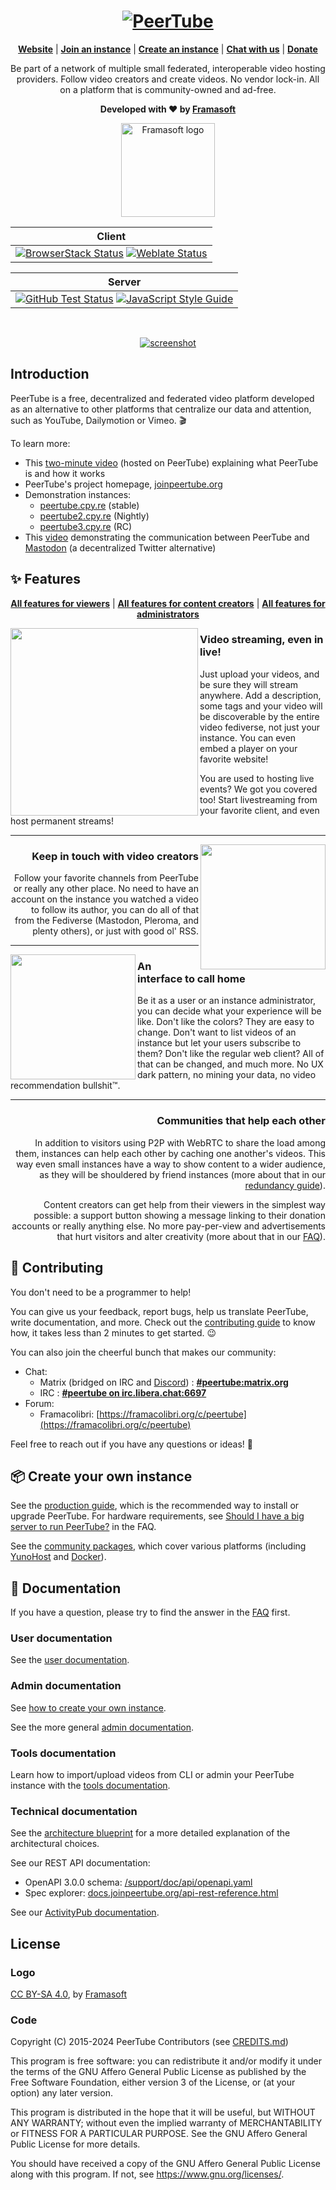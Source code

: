<h1 align="center">
  <a href="https://joinpeertube.org">
    <img src="https://joinpeertube.org/img/brand.png" alt="PeerTube">
  </a>
</h1>

<p align=center>
  <strong><a href="https://joinpeertube.org">Website</a></strong>
  | <strong><a href="https://joinpeertube.org/instances">Join an instance</a></strong>
  | <strong><a href="https://github.com/Chocobozzz/PeerTube/blob/develop/README.md#package-create-your-own-instance">Create an instance</a></strong>
  | <strong><a href="https://github.com/Chocobozzz/PeerTube/blob/develop/README.md#contact">Chat with us</a></strong>
  | <strong><a href="https://framasoft.org/en/#soutenir">Donate</a></strong>
</p>

<p align="center">
Be part of a network of multiple small federated, interoperable video hosting providers. Follow video creators and create videos. No vendor lock-in. All on a platform that is community-owned and ad-free.
</p>

<p align="center">
  <strong>Developed with &#10084; by <a href="https://framasoft.org">Framasoft</a></strong>
</p>

<p align="center">
  <a href="https://framasoft.org">
    <img width="150px" src="https://lutim.cpy.re/FeRgHH8r.png" alt="Framasoft logo"/>
  </a>
</p>

<div align="center">
  
| Client |
|:-----------:|
| <a href="https://automate.browserstack.com/public-build/ZEZqamJQUXFQd1l3cFp3QmxLSVVwdjBGZjNGc3J2M09INFpka296em9VYz0tLUowWVdoemxkY1hBOU9aZzNlY1htZ3c9PQ==--68e0184ce76481d36559d681d9cddc68235ff536"><img src="https://automate.browserstack.com/badge.svg?badge_key=ZEZqamJQUXFQd1l3cFp3QmxLSVVwdjBGZjNGc3J2M09INFpka296em9VYz0tLUowWVdoemxkY1hBOU9aZzNlY1htZ3c9PQ==--68e0184ce76481d36559d681d9cddc68235ff536" alt="BrowserStack Status"></a> <a href="https://weblate.framasoft.org/projects/peertube/angular/"><img src="https://weblate.framasoft.org/widgets/peertube/-/angular/svg-badge.svg" alt="Weblate Status"></a> |

| Server |
|:-----------:|
| <a href="https://github.com/Chocobozzz/PeerTube/actions?query=workflow%3A%22Test%22+branch%3Adevelop"><img src="https://github.com/Chocobozzz/PeerTube/workflows/Test/badge.svg" alt="GitHub Test Status"></a> <a href="https://standardjs.com/"><img src="https://img.shields.io/badge/code%20style-standard-brightgreen.svg" alt="JavaScript Style Guide"></a> |

</div>

<br />

<p align="center">
  <a href="https://framatube.org/videos/watch/217eefeb-883d-45be-b7fc-a788ad8507d3">
    <img src="https://lutim.cpy.re/9CLXh0Ys.png" alt="screenshot" />
  </a>
</p>

Introduction
----------------------------------------------------------------

PeerTube is a free, decentralized and federated video platform developed as an alternative to other platforms that centralize our data and attention, such as YouTube, Dailymotion or Vimeo. :clapper:

To learn more:
* This [two-minute video](https://framatube.org/videos/watch/217eefeb-883d-45be-b7fc-a788ad8507d3) (hosted on PeerTube) explaining what PeerTube is and how it works
* PeerTube's project homepage, [joinpeertube.org](https://joinpeertube.org)
* Demonstration instances:
  * [peertube.cpy.re](https://peertube.cpy.re) (stable)
  * [peertube2.cpy.re](https://peertube2.cpy.re) (Nightly)
  * [peertube3.cpy.re](https://peertube3.cpy.re) (RC)
* This [video](https://peertube.cpy.re/videos/watch/da2b08d4-a242-4170-b32a-4ec8cbdca701) demonstrating the communication between PeerTube and [Mastodon](https://github.com/tootsuite/mastodon) (a decentralized Twitter alternative)

:sparkles: Features
----------------------------------------------------------------

<p align=center>
  <strong><a href="https://joinpeertube.org/faq#what-are-the-peertube-features-for-viewers">All features for viewers</a></strong>
  | <strong><a href="https://joinpeertube.org/faq#what-are-the-peertube-features-for-content-creators">All features for content creators</a></strong>
  | <strong><a href="https://joinpeertube.org/faq#what-are-the-peertube-features-for-administrators">All features for administrators</a></strong>
</p>

<img src="https://lutim.cpy.re/AHbctLjn.png" align="left" height="300px"/>
<h3 align="left">Video streaming, even in live!</h3>
<p align="left">
Just upload your videos, and be sure they will stream anywhere. Add a description, some tags and your video will be discoverable by the entire video fediverse, not just your instance. You can even embed a player on your favorite website!
</p>
<p align="left">
You are used to hosting live events? We got you covered too! Start livestreaming from your favorite client, and even host permanent streams!
</p>

---

<img src="https://lutim.cpy.re/cxWccUK7.png" align="right" height="200px"/>

<h3 align="right">Keep in touch with video creators</h3>
<p align="right">
Follow your favorite channels from PeerTube or really any other place. No need to have an account on the instance you watched a video to follow its author, you can do all of that from the Fediverse (Mastodon, Pleroma, and plenty others), or just with good ol' RSS.
</p>

---

<img src="https://lutim.cpy.re/K07EhFbt.png" align="left" height="200px"/>

<h3 align="left">An interface to call home</h3>
<p align="left">
Be it as a user or an instance administrator, you can decide what your experience will be like. Don't like the colors? They are easy to change. Don't want to list videos of an instance but let your users subscribe to them? Don't like the regular web client? All of that can be changed, and much more. No UX dark pattern, no mining your data, no video recommendation bullshit™.
</p>

---

<h3 align="right">Communities that help each other</h3>
<p align="right">
In addition to visitors using P2P with WebRTC to share the load among them, instances can help each other by caching one another's videos. This way even small instances have a way to show content to a wider audience, as they will be shouldered by friend instances (more about that in our <a href="https://docs.joinpeertube.org/contribute/architecture#redundancy-between-instances">redundancy guide</a>).
</p>
<p align="right">
Content creators can get help from their viewers in the simplest way possible: a support button showing a message linking to their donation accounts or really anything else. No more pay-per-view and advertisements that hurt visitors and alter creativity (more about that in our <a href="https://github.com/Chocobozzz/PeerTube/blob/develop/FAQ.md">FAQ</a>).
</p>



:raised_hands: Contributing
----------------------------------------------------------------

You don't need to be a programmer to help!

You can give us your feedback, report bugs, help us translate PeerTube, write documentation, and more. Check out the [contributing
guide](https://docs.joinpeertube.org/contribute/getting-started) to know how, it takes less than 2 minutes to get started. :wink:

You can also join the cheerful bunch that makes our community:

* Chat<a name="contact"></a>:
  * Matrix (bridged on IRC and [Discord](https://discord.gg/wj8DDUT)) : **[#peertube:matrix.org](https://matrix.to/#/#peertube:matrix.org)**
  * IRC : **[#peertube on irc.libera.chat:6697](https://web.libera.chat/#peertube)**
* Forum:
  * Framacolibri: [https://framacolibri.org/c/peertube](https://framacolibri.org/c/peertube)

Feel free to reach out if you have any questions or ideas! :speech_balloon:

:package: Create your own instance
----------------------------------------------------------------

See the [production guide](https://github.com/Chocobozzz/PeerTube/blob/develop/support/doc/production.md), which is the recommended way to install or upgrade PeerTube. For hardware requirements, see [Should I have a big server to run PeerTube?](https://joinpeertube.org/faq#should-i-have-a-big-server-to-run-peertube) in the FAQ.

See the [community packages](https://docs.joinpeertube.org/install/unofficial), which cover various platforms (including [YunoHost](https://install-app.yunohost.org/?app=peertube) and [Docker](https://github.com/Chocobozzz/PeerTube/blob/develop/support/doc/docker.md)).

:book: Documentation
----------------------------------------------------------------

If you have a question, please try to find the answer in the [FAQ](https://joinpeertube.org/faq) first.

### User documentation

See the [user documentation](https://docs.joinpeertube.org/use/setup-account).

### Admin documentation

See [how to create your own instance](https://github.com/Chocobozzz/PeerTube/blob/develop/README.md#package-create-your-own-instance).

See the more general [admin documentation](https://docs.joinpeertube.org/admin/following-instances).

### Tools documentation

Learn how to import/upload videos from CLI or admin your PeerTube instance with the [tools documentation](https://docs.joinpeertube.org/maintain/tools).

### Technical documentation

See the [architecture blueprint](https://docs.joinpeertube.org/contribute/architecture) for a more detailed explanation of the architectural choices.

See our REST API documentation:
  * OpenAPI 3.0.0 schema: [/support/doc/api/openapi.yaml](https://github.com/Chocobozzz/PeerTube/blob/develop/support/doc/api/openapi.yaml)
  * Spec explorer: [docs.joinpeertube.org/api-rest-reference.html](https://docs.joinpeertube.org/api-rest-reference.html)

See our [ActivityPub documentation](https://docs.joinpeertube.org/api/activitypub).

## License

### Logo

[CC BY-SA 4.0](https://creativecommons.org/licenses/by-sa/4.0/), by [Framasoft](https://framasoft.org)

### Code

Copyright (C) 2015-2024 PeerTube Contributors (see [CREDITS.md](/CREDITS.md))

This program is free software: you can redistribute it and/or modify
it under the terms of the GNU Affero General Public License as published
by the Free Software Foundation, either version 3 of the License, or
(at your option) any later version.

This program is distributed in the hope that it will be useful,
but WITHOUT ANY WARRANTY; without even the implied warranty of
MERCHANTABILITY or FITNESS FOR A PARTICULAR PURPOSE.  See the
GNU Affero General Public License for more details.

You should have received a copy of the GNU Affero General Public License
along with this program.  If not, see <https://www.gnu.org/licenses/>.
